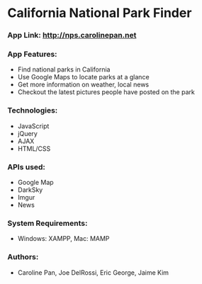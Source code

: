 # California National Park Finder

### App Link: http://nps.carolinepan.net

### App Features:
- Find national parks in California
- Use Google Maps to locate parks at a glance
- Get more information on weather, local news
- Checkout the latest pictures people have posted on the park

### Technologies:
- JavaScript
- jQuery
- AJAX
- HTML/CSS

### APIs used:
- Google Map
- DarkSky
- Imgur
- News

### System Requirements:
- Windows: XAMPP, Mac: MAMP

### Authors:
- Caroline Pan, Joe DelRossi, Eric George, Jaime Kim
